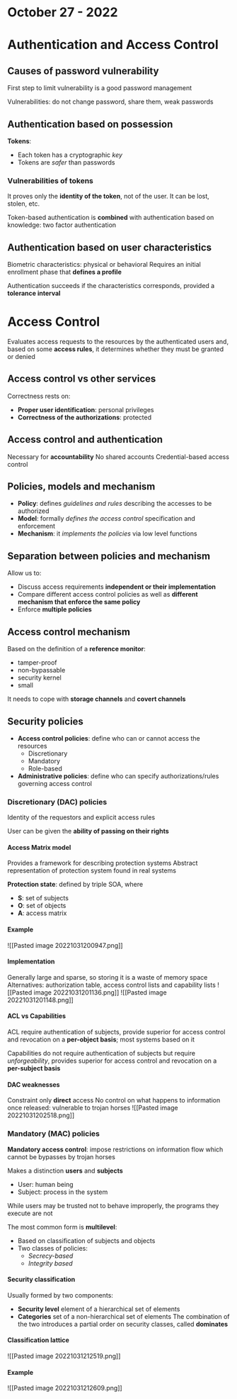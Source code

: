 # October 27 - 2022

# Authentication and Access Control

## Causes of password vulnerability

First step to limit vulnerability is a good password management

Vulnerabilities: do not change password, share them, weak passwords

## Authentication based on possession

**Tokens**:
- Each token has a cryptographic *key*
- Tokens are *safer* than passwords

### Vulnerabilities of tokens

It proves only the **identity of the token**, not of the user. It can be lost, stolen, etc.

Token-based authentication is **combined** with authentication based on knowledge: two factor authentication

## Authentication based on user characteristics

Biometric characteristics: physical or behavioral
Requires an initial enrollment phase that **defines a profile**

Authentication succeeds if the characteristics corresponds, provided a **tolerance interval**

# Access Control

Evaluates access requests to the resources by the authenticated users and, based on some **access rules**, it determines whether they must be granted or denied

## Access control vs other services

Correctness rests on:
- **Proper user identification**: personal privileges
- **Correctness of the authorizations**: protected

## Access control and authentication

Necessary for **accountability**
No shared accounts
Credential-based access control

## Policies, models and mechanism

- **Policy**: defines *guidelines and rules* describing the accesses to be authorized
- **Model**: formally *defines the access control* specification and enforcement
- **Mechanism**: it *implements the policies* via low level functions

## Separation between policies and mechanism

Allow us to:
- Discuss access requirements **independent or their implementation**
- Compare different access control policies as well as **different mechanism that enforce the same policy**
- Enforce **multiple policies**

## Access control mechanism

Based on the definition of a **reference monitor**:
- tamper-proof
- non-bypassable
- security kernel
- small

It needs to cope with **storage channels** and **covert channels**

## Security policies

- **Access control policies**: define who can or cannot access the resources
	- Discretionary
	- Mandatory
	- Role-based
- **Administrative policies**: define who can specify authorizations/rules governing access control

### Discretionary (DAC) policies

Identity of the requestors and explicit access rules

User can be given the **ability of passing on their rights**

#### Access Matrix model

Provides a framework for describing protection systems
Abstract representation of protection system found in real systems 

**Protection state**: defined by triple SOA, where
- **S**: set of subjects
- **O**: set of objects
- **A**: access matrix

#### Example
![[Pasted image 20221031200947.png]]

#### Implementation

Generally large and sparse, so storing it is a waste of memory space
Alternatives: authorization table, access control lists and capability lists
![[Pasted image 20221031201136.png]]
![[Pasted image 20221031201148.png]]

#### ACL vs Capabilities

ACL require authentication of subjects, provide superior for access control and revocation on a **per-object basis**; most systems based on it

Capabilities do not require authentication of subjects but require *unforgeability*, provides superior for access control and revocation on a **per-subject basis**

#### DAC weaknesses

Constraint only **direct** access
No control on what happens to information once released: vulnerable to trojan horses
![[Pasted image 20221031202518.png]]

### Mandatory (MAC) policies

**Mandatory access control**: impose restrictions on information flow which cannot be bypasses by trojan horses

Makes a distinction **users** and **subjects**
- User: human being
- Subject: process in the system

While users may be trusted not to behave improperly, the programs they execute are not

The most common form is **multilevel**:
- Based on classification of subjects and objects
- Two classes of policies:
	- *Secrecy-based*
	- *Integrity based*

#### Security classification

Usually formed by two components:
- **Security level** element of a hierarchical set of elements
- **Categories** set of a non-hierarchical set of elements
The combination of the two introduces a partial order on security classes, called **dominates**

#### Classification lattice
![[Pasted image 20221031212519.png]]

#### Example
![[Pasted image 20221031212609.png]]

